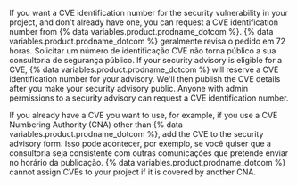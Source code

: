 If you want a CVE identification number for the security vulnerability in your project, and don't already have one, you can request a CVE identification number from {% data variables.product.prodname_dotcom %}. {% data variables.product.prodname_dotcom %} geralmente revisa o pedido em 72 horas. Solicitar um número de identificação CVE não torna público a sua consultoria de segurança público. If your security advisory is eligible for a CVE, {% data variables.product.prodname_dotcom %} will reserve a CVE identification number for your advisory. We'll then publish the CVE details after you make your security advisory public. Anyone with admin permissions to a security advisory can request a CVE identification number.

If you already have a CVE you want to use, for example, if you use a CVE Numbering Authority (CNA) other than {% data variables.product.prodname_dotcom %}, add the CVE to the security advisory form. Isso pode acontecer, por exemplo, se você quiser que a consultoria seja consistente com outras comunicações que pretende enviar no horário da publicação. {% data variables.product.prodname_dotcom %} cannot assign CVEs to your project if it is covered by another CNA.
